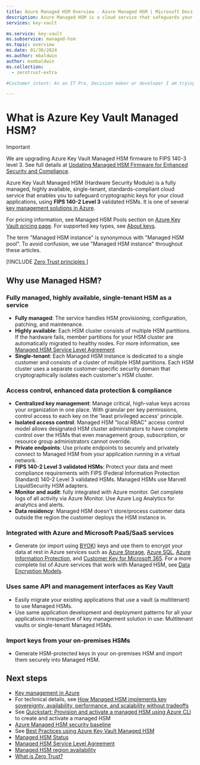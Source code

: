 ```yaml
---
title: Azure Managed HSM Overview - Azure Managed HSM | Microsoft Docs
description: Azure Managed HSM is a cloud service that safeguards your cryptographic keys for cloud applications.
services: key-vault

ms.service: key-vault
ms.subservice: managed-hsm
ms.topic: overview
ms.date: 01/30/2024
ms.author: mbaldwin
author: msmbaldwin
ms.collection:
  - zerotrust-extra

#Customer intent: As an IT Pro, Decision maker or developer I am trying to learn what Managed HSM is and if it offers anything that could be used in my organization.

---
```

# What is Azure Key Vault Managed HSM?

> [!IMPORTANT]
> We are upgrading Azure Key Vault Managed HSM firmware to FIPS 140-3 level 3. See full details at [Updating Managed HSM Firmware for Enhanced Security and Compliance](firmware-update.md).

Azure Key Vault Managed HSM (Hardware Security Module) is a fully managed, highly available, single-tenant, standards-compliant cloud service that enables you to safeguard cryptographic keys for your cloud applications, using **FIPS 140-2 Level 3** validated HSMs. It is one of several [key management solutions in Azure](/azure/security/fundamentals/key-management).

For pricing information, see Managed HSM Pools section on [Azure Key Vault pricing page](https://azure.microsoft.com/pricing/details/key-vault/). For supported key types, see [About keys](../keys/about-keys.md).

The term "Managed HSM instance" is synonymous with "Managed HSM pool". To avoid confusion, we use "Managed HSM instance" throughout these articles.

[!INCLUDE [Zero Trust principles ](~/reusable-content/ce-skilling/azure/includes/security/zero-trust-principles-key-management.md)]

## Why use Managed HSM?

### Fully managed, highly available, single-tenant HSM as a service

- **Fully managed**: The service handles HSM provisioning, configuration, patching, and maintenance.
- **Highly available**: Each HSM cluster consists of multiple HSM partitions. If the hardware fails, member partitions for your HSM cluster are automatically migrated to healthy nodes. For more information, see [Managed HSM Service Level Agreement](https://azure.microsoft.com/support/legal/sla/key-vault-managed-hsm/v1_0/)
- **Single-tenant**: Each Managed HSM instance is dedicated to a single customer and consists of a cluster of multiple HSM partitions. Each HSM cluster uses a separate customer-specific security domain that cryptographically isolates each customer's HSM cluster.

### Access control, enhanced data protection & compliance

- **Centralized key management**: Manage critical, high-value keys across your organization in one place. With granular per key permissions, control access to each key on the 'least privileged access' principle.
- **Isolated access control**: Managed HSM "local RBAC" access control model allows designated HSM cluster administrators to have complete control over the HSMs that even management group, subscription, or resource group administrators cannot override.
- **Private endpoints**: Use private endpoints to securely and privately connect to Managed HSM from your application running in a virtual network.
- **FIPS 140-2 Level 3 validated HSMs**: Protect your data and meet compliance requirements with FIPS (Federal Information Protection Standard) 140-2 Level 3 validated HSMs. Managed HSMs use Marvell LiquidSecurity HSM adapters.
- **Monitor and audit**: fully integrated with Azure monitor. Get complete logs of all activity via Azure Monitor. Use Azure Log Analytics for analytics and alerts.
- **Data residency**: Managed HSM doesn't store/process customer data outside the region the customer deploys the HSM instance in.

### Integrated with Azure and Microsoft PaaS/SaaS services

- Generate (or import using [BYOK](hsm-protected-keys-byok.md)) keys and use them to encrypt your data at rest in Azure services such as [Azure Storage](/azure/storage/common/customer-managed-keys-overview), [Azure SQL](/azure/azure-sql/database/transparent-data-encryption-byok-overview), [Azure Information Protection](/azure/information-protection/byok-price-restrictions), and [Customer Key for Microsoft 365](/microsoft-365/compliance/customer-key-set-up). For a more complete list of Azure services that work with Managed HSM, see [Data Encryption Models](/azure/security/fundamentals/encryption-models#supporting-services).

### Uses same API and management interfaces as Key Vault

- Easily migrate your existing applications that use a vault (a multitenant) to use Managed HSMs.
- Use same application development and deployment patterns for all your applications irrespective of key management solution in use: Multitenant vaults or single-tenant Managed HSMs.

### Import keys from your on-premises HSMs

- Generate HSM-protected keys in your on-premises HSM and import them securely into Managed HSM.

## Next steps
- [Key management in Azure](/azure/security/fundamentals/key-management)
- For technical details, see [How Managed HSM implements key sovereignty, availability, performance, and scalability without tradeoffs](managed-hsm-technical-details.md)
- See [Quickstart: Provision and activate a managed HSM using Azure CLI](quick-create-cli.md) to create and activate a managed HSM
- [Azure Managed HSM security baseline](/security/benchmark/azure/baselines/key-vault-managed-hsm-security-baseline)
- See [Best Practices using Azure Key Vault Managed HSM](best-practices.md)
- [Managed HSM Status](https://azure.status.microsoft)
- [Managed HSM Service Level Agreement](https://azure.microsoft.com/support/legal/sla/key-vault-managed-hsm/v1_0/)
- [Managed HSM region availability](https://azure.microsoft.com/global-infrastructure/services/?products=key-vault)
- [What is Zero Trust?](/security/zero-trust/zero-trust-overview)
